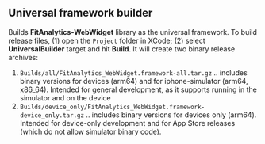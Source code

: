
## Universal framework builder

Builds **FitAnalytics-WebWidget** library as the universal framework. To build release files, (1) open the `Project` folder in XCode; (2) select **UniversalBuilder** target and hit **Build**. It will create two binary release archives:

1. `Builds/all/FitAnalytics_WebWidget.framework-all.tar.gz` .. includes binary versions for devices (arm64) and for iphone-simulator (arm64, x86_64). Intended for general development, as it supports running in the simulator and on the device
2. `Builds/device_only/FitAnalytics_WebWidget.framework-device_only.tar.gz` .. includes binary versions for devices only (arm64). Intended for device-only development and for App Store releases (which do not allow simulator binary code).
